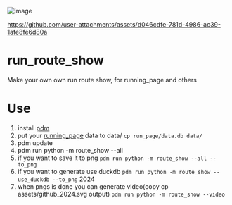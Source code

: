 ![image](https://github.com/user-attachments/assets/285e7866-80dc-4c64-aaa7-cbbd05bf09dd)



https://github.com/user-attachments/assets/d046cdfe-781d-4986-ac39-1afe8fe6d80a


# run_route_show
Make your own own run route show, for running_page and others

# Use
1. install [pdm](https://pdm-project.org/en/latest/)
2. put your [running_page](https://github.com/yihong0618/running_page) data to data/  `cp run_page/data.db data/`
3. pdm update
4. pdm run python -m route_show --all
5. if you want to save it to png `pdm run python -m route_show --all --to_png`
6. if you want to generate use duckdb `pdm run python -m route_show --use_duckdb --to_png` 2024
7. when pngs is done you can generate video(copy  cp assets/github_2024.svg output) `pdm run python -m route_show --video` 
